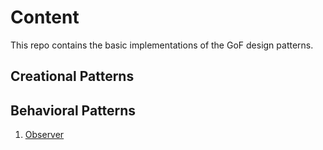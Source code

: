 # Content

This repo contains the basic implementations of the GoF design patterns. 

## Creational Patterns
## Behavioral Patterns
1. [Observer](../behavioural-patterns/src/main/java/com/taras/murzenkov/behavior/observer)



